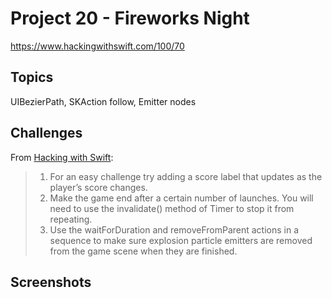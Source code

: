 # Project 20 - Fireworks Night

https://www.hackingwithswift.com/100/70

## Topics

UIBezierPath, SKAction follow, Emitter nodes

## Challenges

From [Hacking with Swift](https://www.hackingwithswift.com/read/20/5/wrap-up):
>1. For an easy challenge try adding a score label that updates as the player’s score changes.
>2. Make the game end after a certain number of launches. You will need to use the invalidate() method of Timer to stop it from repeating.
>3. Use the waitForDuration and removeFromParent actions in a sequence to make sure explosion particle emitters are removed from the game scene when they are finished.

## Screenshots
